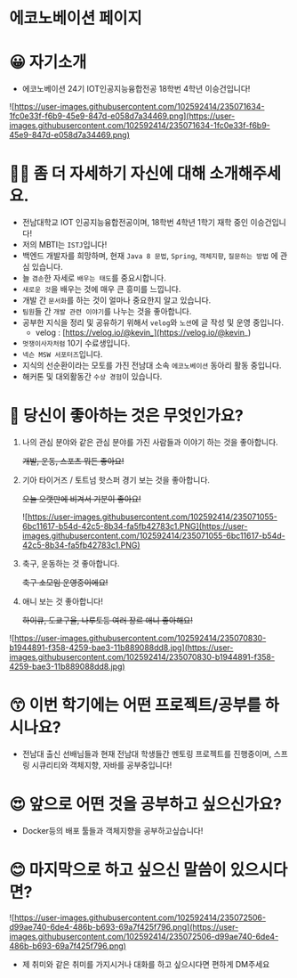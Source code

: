 # 에코노베이션 페이지

# 😀 자기소개

- 에코노베이션 24기 IOT인공지능융합전공 18학번 4학년 이승건입니다!

![https://user-images.githubusercontent.com/102592414/235071634-1fc0e33f-f6b9-45e9-847d-e058d7a34469.png](https://user-images.githubusercontent.com/102592414/235071634-1fc0e33f-f6b9-45e9-847d-e058d7a34469.png)

# 🙋‍♀️ 좀 더 자세하기 자신에 대해 소개해주세요.

- 전남대학교 IOT 인공지능융합전공이며, 18학번 4학년 1학기 재학 중인 이승건입니다!
- 저의 MBTI는 `ISTJ`입니다!
- 백엔드 개발자를 희망하며, 현재 `Java 8 문법`, `Spring`, `객체지향`, `질문하는 방법` 에 관심 있습니다.
- 늘 `겸손`한 자세로 `배우는 태도`를 중요시합니다.
- `새로운 것`을 배우는 것에 매우 큰 흥미를 느낍니다.
- 개발 간 `문서화`를 하는 것이 얼마나 중요한지 알고 있습니다.
- `팀원`들 간 `개발 관련 이야기`를 나누는 것을 좋아합니다.
- 공부한 지식을 정리 및 공유하기 위해서 `velog`와 `노션`에 글 작성 및 운영 중입니다.
    - velog : [https://velog.io/@kevin_](https://velog.io/@kevin_)
- `멋쟁이사자처럼` 10기 수료생입니다.
- `넥슨 MSW 서포터즈`입니다.
- 지식의 선순환이라는 모토를 가진 전남대 소속 `에코노베이션` 동아리 활동 중입니다.
- 해커톤 및 대외활동간 `수상 경험`이 있습니다.

# 🥰 당신이 좋아하는 것은 무엇인가요?

1. 나의 관심 분야와 같은 관심 분야를 가진 사람들과 이야기 하는 것을 좋아합니다. 
    
    ~~개발, 운동, 스포츠 뭐든 좋아요!~~
    
2. 기아 타이거즈 / 토트넘 핫스퍼 경기 보는 것을 좋아합니다.
    
    ~~오늘 오랫만에 비겨서 기분이 좋아요!~~
    
    ![https://user-images.githubusercontent.com/102592414/235071055-6bc11617-b54d-42c5-8b34-fa5fb42783c1.PNG](https://user-images.githubusercontent.com/102592414/235071055-6bc11617-b54d-42c5-8b34-fa5fb42783c1.PNG)
    
3. 축구, 운동하는 것 좋아합니다.
    
    ~~축구 소모임 운영중이에요!~~
    
4. 애니 보는 것 좋아합니다!
    
    ~~하이큐, 도쿄구울, 나루토등 여러 장르 애니 좋아해요!~~
    

![https://user-images.githubusercontent.com/102592414/235070830-b1944891-f358-4259-bae3-11b889088dd8.jpg](https://user-images.githubusercontent.com/102592414/235070830-b1944891-f358-4259-bae3-11b889088dd8.jpg)

# 😙 이번 학기에는 어떤 프로젝트/공부를 하시나요?

- 전남대 출신 선배님들과 현재 전남대 학생들간 멘토링 프로젝트를 진행중이며, 스프링 시큐리티와 객체지향, 자바를 공부중입니다!

# 😍 앞으로 어떤 것을 공부하고 싶으신가요?

- Docker등의 배포 툴들과 객체지향을 공부하고싶습니다!

# 😊 마지막으로 하고 싶으신 말씀이 있으시다면?

![https://user-images.githubusercontent.com/102592414/235072506-d99ae740-6de4-486b-b693-69a7f425f796.png](https://user-images.githubusercontent.com/102592414/235072506-d99ae740-6de4-486b-b693-69a7f425f796.png)

- 제 취미와 같은 취미를 가지시거나 대화를 하고 싶으시다면 편하게 DM주세요